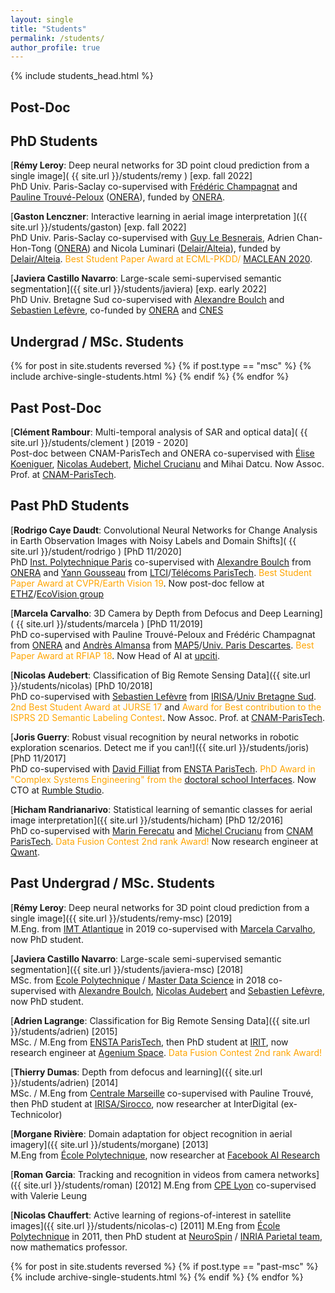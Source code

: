```yaml
---
layout: single
title: "Students"
permalink: /students/
author_profile: true
---
```


{% include students_head.html %}

## Post-Doc
<a name="PostDoc"></a>

## PhD Students
<a name="PhD"></a>

[**Rémy Leroy**: Deep neural networks for 3D point cloud prediction from a single image]( {{ site.url }}/students/remy ) \[exp. fall 2022\]  
PhD Univ. Paris-Saclay co-supervised with [Frédéric Champagnat](https://www.researchgate.net/profile/Frederic_Champagnat) and [Pauline Trouvé-Peloux](https://www.onera.fr/fr/staff/pauline-trouve-peloux) ([ONERA](https://www.onera.fr)), funded by [ONERA](https://www.onera.fr).

[**Gaston Lenczner**: Interactive learning in aerial image interpretation ]({{ site.url }}/students/gaston) \[exp. fall 2022\]  
PhD Univ. Paris-Saclay co-supervised with [Guy Le Besnerais](https://scholar.google.fr/citations?user=r8V306wAAAAJ&hl=fr), Adrien Chan-Hon-Tong ([ONERA](https://www.onera.fr)) and Nicola Luminari ([Delair/Alteia](https://www.delair.aero)), funded by [Delair/Alteia](https://www.delair.aero). <span style="color:orange;">Best Student Paper Award at ECML-PKDD/ [MACLEAN 2020](https://sites.google.com/view/maclean2020/program)</span>.

[**Javiera Castillo Navarro**: Large-scale semi-supervised semantic segmentation]({{ site.url }}/students/javiera) \[exp. early 2022\]  
PhD Univ. Bretagne Sud co-supervised with [Alexandre Boulch](https://aboulch.github.io/) and [Sebastien Lefèvre](http://people.irisa.fr/Sebastien.Lefevre/), co-funded by [ONERA](https://www.onera.fr) and [CNES](https://cnes.fr/en/web/CNES-en/7430-research-grants.php)

## Undergrad / MSc. Students
<a name="MSc"></a>

{% for post in site.students reversed %} {% if post.type == "msc" %} {% include archive-single-students.html %} {% endif %} {% endfor %}

## Past Post-Doc
<a name="PastPostDoc"></a>

[**Clément Rambour**: Multi-temporal analysis of SAR and optical data]( {{ site.url }}/students/clement ) \[2019 - 2020\]  
Post-doc between CNAM-ParisTech and ONERA co-supervised with [Élise Koeniguer](https://www.onera.fr/fr/staff/elise-colin-koeniguer), [Nicolas Audebert](https://nicolas.audebert.at/), [Michel Crucianu](http://cedric.cnam.fr/~crucianm/) and Mihai Datcu. Now Assoc. Prof. at [CNAM-ParisTech](http://www.cnam.fr).

## Past PhD Students
<a name="PastPhD"></a>

[**Rodrigo Caye Daudt**: Convolutional Neural Networks for Change Analysis in Earth Observation Images with Noisy Labels and Domain Shifts]( {{ site.url }}/student/rodrigo ) \[PhD 11/2020\]  
PhD [Inst. Polytechnique Paris](https://www.ip-paris.fr/en) co-supervised with [Alexandre Boulch]() from [ONERA](https://www.onera.fr/en) and [Yann Gousseau](https://perso.telecom-paristech.fr/gousseau/) from [LTCI](https://ltci.telecom-paristech.fr/en/)/[Télécoms ParisTech](https://www.telecom-paristech.fr/eng). <span style="color:orange;">Best Student Paper Award at CVPR/Earth Vision 19</span>. Now post-doc fellow at [ETHZ](https://ethz.ch/en.html)/[EcoVision group](https://prs.igp.ethz.ch/ecovision.html)

[**Marcela Carvalho**: 3D Camera by Depth from Defocus and Deep Learning]( {{ site.url }}/students/marcela ) \[PhD 11/2019\]  
PhD co-supervised with Pauline Trouvé-Peloux and Frédéric Champagnat from [ONERA](https://www.onera.fr/en) and [Andrès Almansa](https://perso.telecom-paristech.fr/almansa/HomePage/) from [MAP5](http://map5.mi.parisdescartes.fr/)/[Univ. Paris Descartes](http://www.parisdescartes.fr/).  <span style="color:orange;">Best Paper Award at RFIAP 18</span>. Now Head of AI at [upciti](https://www.upciti.com/).

[**Nicolas Audebert**: Classification of Big Remote Sensing Data]({{ site.url }}/students/nicolas) \[PhD 10/2018\]  
PhD co-supervised with [Sebastien Lefèvre](http://people.irisa.fr/Sebastien.Lefevre/) from [IRISA](http://www-irisa.univ-ubs.fr/)/[Univ Bretagne Sud](http://www.univ-ubs.fr/). <span style="color:orange;">2nd Best Student Award at JURSE 17</span> and <span style="color:orange;">Award for Best contribution to the ISPRS 2D Semantic Labeling Contest</span>. Now Assoc. Prof. at [CNAM-ParisTech](http://www.cnam.fr).

[**Joris Guerry**: Robust visual recognition by neural networks in robotic exploration scenarios. Detect me if you can!]({{ site.url }}/students/joris) \[PhD 11/2017\]  
PhD co-supervised with [David Filliat](http://perso.ensta-paristech.fr/~filliat/eng/index.html) from [ENSTA ParisTech](https://www.ensta-paristech.fr/en). <span style="color:orange;">PhD Award in "Complex Systems Engineering" from the [doctoral school Interfaces](https://www.universite-paris-saclay.fr/fr/formation/doctorat/interfaces#evenements)</span>. Now CTO at [Rumble Studio](https://rumble.studio/).

[**Hicham Randrianarivo**: Statistical learning of semantic classes for aerial image interpretation]({{ site.url }}/students/hicham) \[PhD 12/2016\]  
PhD co-supervised with [Marin Ferecatu](http://cedric.cnam.fr/~ferecatm/) and [Michel Crucianu](http://cedric.cnam.fr/~crucianm/) from [CNAM ParisTech](http://www.cnam.eu/site-en/).  <span style="color:orange;">Data Fusion Contest 2nd rank Award!</span> Now research engineer at [Qwant](https://www.qwant.com/?l=en).

## Past Undergrad / MSc. Students
<a name="PastMSc"></a>

[**Rémy Leroy**: Deep neural networks for 3D point cloud prediction from a single image]({{ site.url }}/students/remy-msc) \[2019\]  
M.Eng. from [IMT Atlantique](https://www.imt-atlantique.fr/en) in 2019 co-supervised with [Marcela Carvalho](http://mcarvalho.ml/), now PhD student.

[**Javiera Castillo Navarro**: Large-scale semi-supervised semantic segmentation]({{ site.url }}/students/javiera-msc) \[2018\]  
MSc. from [Ecole Polytechnique](https://www.polytechnique.edu/fr/master-data-sciences) / [Master Data Science](https://datascience-x-master-paris-saclay.fr) in 2018 co-supervised with [Alexandre Boulch](https://aboulch.github.io/), [Nicolas Audebert](https://nicolas.audebert.at/) and [Sebastien Lefèvre](http://people.irisa.fr/Sebastien.Lefevre/), now PhD student.

[**Adrien Lagrange**: Classification for Big Remote Sensing Data]({{ site.url }}/students/adrien) \[2015\]  
MSc. / M.Eng from [ENSTA ParisTech](http://www.ensta-paristech.fr/), then PhD student at [IRIT](http://www.irit.fr/), now research engineer at [Agenium Space](https://agenium.com/en/subsidiary/agenium-space). <span style="color:orange;">Data Fusion Contest 2nd rank Award!</span>

[**Thierry Dumas**: Depth from defocus and learning]({{ site.url }}/students/adrien) \[2014\]  
MSc. / M.Eng from [Centrale Marseille](http://www.centrale-marseille.fr/) co-supervised with Pauline Trouvé, then PhD student at [IRISA/Sirocco](https://team.inria.fr/sirocco/), now researcher at InterDigital (ex-Technicolor)

[**Morgane Rivière**: Domain adaptation for object recognition in aerial imagery]({{ site.url }}/students/morgane) \[2013\]  
M.Eng from [École Polytechnique](http://www.polytechnique.fr/), now researcher at [Facebook AI Research](https://ai.facebook.com/)

[**Roman Garcia**: Tracking and recognition in videos from camera networks]({{ site.url }}/students/roman) \[2012\]
M.Eng from [CPE Lyon](http://cpe.fr/) co-supervised with Valerie Leung

[**Nicolas Chauffert**: Active learning of regions-of-interest in satellite images]({{ site.url }}/students/nicolas-c) \[2011\]
M.Eng from [École Polytechnique](http://www.polytechnique.fr/) in 2011, then PhD student at [NeuroSpin](http://joliot.cea.fr/drf/joliot/en) / [INRIA Parietal team](https://team.inria.fr/parietal/), now mathematics professor.

{% for post in site.students reversed %} {% if post.type == "past-msc" %} {% include archive-single-students.html %} {% endif %} {% endfor %}


